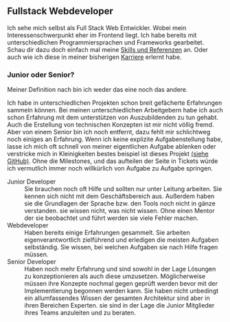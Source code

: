 ## Fullstack Webdeveloper
Ich sehe mich selbst als Full Stack Web Entwickler. Wobei mein Interessenschwerpunkt eher im Frontend liegt.
Ich habe bereits mit unterschiedlichen Programmiersprachen und Frameworks gearbeitet. Schau dir dazu doch einfach mal meine [Skills und Referenzen](/experiences) an.
Oder auch wie ich diese in meiner bisherigen [Karriere](/career) erlernt habe. 

### Junior oder Senior?
Meiner Definition nach bin ich weder das eine noch das andere. 

Ich habe in unterschiedlichen Projekten schon breit gefächerte Erfahrungen sammeln können. Bei meinen unterschiedlichen Arbeitgebern habe ich auch schon Erfahrung mit dem unterstützen von Auszubildenden zu tun gehabt. Auch die Erstellung von technischen Konzepten ist mir nicht völlig fremd.
Aber von einem Senior bin ich noch entfernt, dazu fehlt mir schlichtweg noch einiges an Erfahrung.
Wenn ich keine explizite Aufgabenstellung habe, lasse ich mich oft schnell von meiner eigentlichen Aufgabe ablenken oder verstricke mich in Kleinigkeiten bestes beispiel ist dieses Projekt <a href="https://github.com/sebgrizzly/LifeCareer">(siehe GitHub)</a>. 
Ohne die Milestones, und das aufteilen der Seite in Tickets würde ich vermutlich immer noch willkürlich von Aufgabe zu Aufgabe springen.

<dl>
  <dt>Junior Developer</dt>
  <dd>
    Sie brauchen noch oft Hilfe und sollten nur unter Leitung arbeiten. Sie kennen sich nicht mit dem Geschäftsbereich aus. Außerdem haben sie die Grundlagen der Sprache bzw. den Tools noch nicht in gänze verstanden. sie wissen nicht, was nicht wissen. Ohne einen Mentor der sie beobachtet und führt werden sie viele Fehler machen.
  </dd>
  <dt>Webdeveloper</dt>
  <dd>
    Haben bereits einige Erfahrungen gesammelt. Sie arbeiten eigenverantwortlich zielführend und erledigen die meisten Aufgaben selbständig. Sie wissen, bei welchen Aufgaben sie nach Hilfe fragen müssen.
  </dd>
  <dt>Senior Developer</dt>
  <dd>
    Haben noch mehr Erfahrung und sind sowohl in der Lage Lösungen zu konzeptionieren als auch diese umzusetzen. Möglicherweise müssen ihre Konzepte nochmal gegen geprüft werden bevor mit der Implementierung begonnen werden kann. Sie haben nicht unbedingt ein allumfassendes Wissen der gesamten Architektur sind aber in ihren Bereichen Experten. sie sind in der Lage die Junior Mitglieder ihres Teams anzuleiten und zu beraten.
  </dd>
</dl>